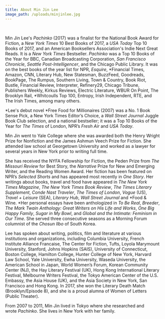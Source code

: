 ```yaml
---
title: About Min Jin Lee
image_path: /uploads/minjinlee.jpg
---
```



&nbsp;

Min Jin Lee's *Pachinko*&nbsp;(2017) was a finalist for the National Book Award for Fiction, a *New York Times* 10 Best Books of 2017, a *USA Today* Top 10 Books of 2017, and an American Booksellers Association's Indie Next Great Reads. It is a *New York Times* Bestseller. *Pachinko* was a Top 10 Books of the Year for BBC, Canadian Broadcasting Corporation, *San Francisco Chronicle*, *Seattle Post-Intelligencer*, and the Chicago Public Library. It was on the best books of the year list for NPR, *Esquire*,&nbsp;*Financial Times, Amazon, CNN, Literary Hub, New Statesman, BuzzFeed, Goodreads, BookPage, The Rumpus, Southern Living, Town & Country, Book Riot, Bustle, Financial Review, Interpreter, Refinery29, Chicago Tribune, Publishers Weekly, Kirkus Reviews, Electric Literature, WBUR On Point, The Brooklyn Rail,&nbsp;*Whitcoulls Top 100, Entropy, Irish Independent, RTE, and The Irish Times, among many others.&nbsp;

*Lee's debut novel&nbsp;*Free Food for Millionaires (2007) was a No. 1 Book Sense Pick, a New York Times Editor’s Choice, a *Wall Street Journal* Juggle Book Club selection, and a national bestseller; it was a Top 10 Books of the Year for *The Times* of London, NPR’s *Fresh Air* and *USA Today*.&nbsp;

Min Jin went to Yale College where she was awarded both the Henry Wright Prize for Nonfiction and the James Ashmun Veech Prize for Fiction. She attended law school at Georgetown University and worked as a lawyer for several years in New York prior to writing full time.

She has received the NYFA Fellowship for Fiction, the Peden Prize from *The Missouri Review* for Best Story, the *Narrative* Prize for New and Emerging Writer, and the Reading Women Award. Her fiction has been featured on NPR’s *Selected Shorts* and has appeared most recently in *One Story*. Her writings about books, travel and food have appeared in *The New York Times Magazine*, *The New York Times Book Review*, *The Times Literary Supplement*,&nbsp;*Conde Nast Traveler*, *The Times of London*, *Vogue* (US), *Travel + Leisure* (SEA), *Literary Hub*,&nbsp;*Wall Street Journal* and *Food & Wine.&nbsp;*Her personal essays have been anthologized in *To Be Real*, *Breeder*, *The Mark Twain Anthology: Great Writers on His Life and Works*, *One Big Happy Family*, *Sugar in My Bowl*, and *Global and the Intimate: Feminism in Our Time*. She served three consecutive seasons as a Morning Forum columnist of the *Chosun Ilbo* of South Korea.

Lee has spoken about writing, politics, film and literature at various institutions and organizations, including Columbia University, French Institute Alliance Francaise, The Center for Fiction, Tufts, Loyola Marymount University, Stanford, Johns Hopkins (SAIS), University of Connecticut, Boston College, Hamilton College, Hunter College of New York, Harvard Law School, Yale University, Ewha University, Waseda University, the American School in Japan, World Women’s Forum, Korean Community Center (NJ), the Hay Literary Festival (UK), Hong Kong International Literary Festival, Melbourne Writers Festival, the Tokyo American Center of the U.S. Embassy, the Asia House (UK), and the Asia Society in New York, San Francisco and Hong Kong. In 2017, she won the Literary Death Match (Brooklyn/Episode 8), and she is a proud alumna of Women of Letters (Public Theater).

From 2007 to 2011, Min Jin lived in Tokyo where she researched and wrote&nbsp;*Pachinko*. She lives in New York with her family.